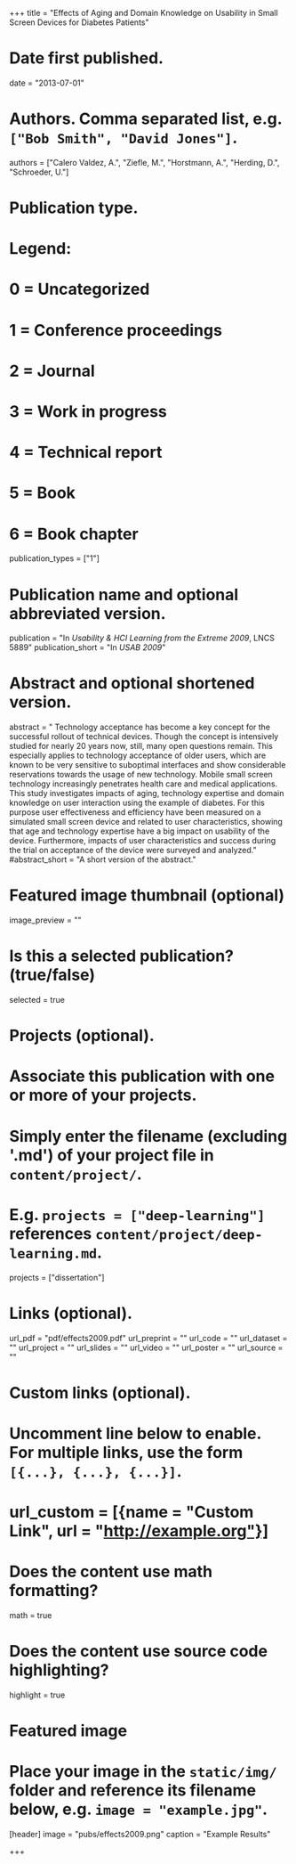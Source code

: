 +++
title = "Effects of Aging and Domain Knowledge on Usability in Small Screen Devices for Diabetes Patients"

# Date first published.
date = "2013-07-01"

# Authors. Comma separated list, e.g. `["Bob Smith", "David Jones"]`.
authors = ["Calero Valdez, A.", "Ziefle, M.", "Horstmann, A.", "Herding, D.", "Schroeder, U."]

# Publication type.
# Legend:
# 0 = Uncategorized
# 1 = Conference proceedings
# 2 = Journal
# 3 = Work in progress
# 4 = Technical report
# 5 = Book
# 6 = Book chapter
publication_types = ["1"]

# Publication name and optional abbreviated version.
publication = "In *Usability & HCI Learning from the Extreme 2009*, LNCS 5889"
publication_short = "In *USAB 2009*"

# Abstract and optional shortened version.
abstract = " Technology acceptance has become a key concept for the successful rollout of technical devices. Though the concept is intensively studied for nearly 20 years now, still, many open questions remain. This especially applies to technology acceptance of older users, which are known to be very sensitive to suboptimal interfaces and show considerable reservations towards the usage of new technology. Mobile small screen technology increasingly penetrates health care and medical applications. This study investigates impacts of aging, technology expertise and domain knowledge on user interaction using the example of diabetes. For this purpose user effectiveness and efficiency have been measured on a simulated small screen device and related to user characteristics, showing that age and technology expertise have a big impact on usability of the device. Furthermore, impacts of user characteristics and success during the trial on acceptance of the device were surveyed and analyzed."
#abstract_short = "A short version of the abstract."

# Featured image thumbnail (optional)
image_preview = ""

# Is this a selected publication? (true/false)
selected = true

# Projects (optional).
#   Associate this publication with one or more of your projects.
#   Simply enter the filename (excluding '.md') of your project file in `content/project/`.
#   E.g. `projects = ["deep-learning"]` references `content/project/deep-learning.md`.
projects = ["dissertation"]

# Links (optional).
url_pdf = "pdf/effects2009.pdf"
url_preprint = ""
url_code = ""
url_dataset = ""
url_project = ""
url_slides = ""
url_video = ""
url_poster = ""
url_source = ""

# Custom links (optional).
#   Uncomment line below to enable. For multiple links, use the form `[{...}, {...}, {...}]`.
# url_custom = [{name = "Custom Link", url = "http://example.org"}]

# Does the content use math formatting?
math = true

# Does the content use source code highlighting?
highlight = true

# Featured image
# Place your image in the `static/img/` folder and reference its filename below, e.g. `image = "example.jpg"`.
[header]
image = "pubs/effects2009.png"
caption = "Example Results"

+++
